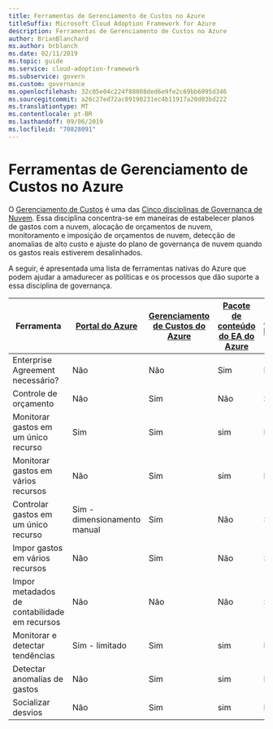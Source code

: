 ```yaml
---
title: Ferramentas de Gerenciamento de Custos no Azure
titleSuffix: Microsoft Cloud Adoption Framework for Azure
description: Ferramentas de Gerenciamento de Custos no Azure
author: BrianBlanchard
ms.author: brblanch
ms.date: 02/11/2019
ms.topic: guide
ms.service: cloud-adoption-framework
ms.subservice: govern
ms.custom: governance
ms.openlocfilehash: 32c05e04c224f88008ded6e9fe2c69bb6095d346
ms.sourcegitcommit: a26c27ed72ac89198231ec4b11917a20d03bd222
ms.translationtype: MT
ms.contentlocale: pt-BR
ms.lasthandoff: 09/06/2019
ms.locfileid: "70828091"
---
```

# <a name="cost-management-tools-in-azure"></a>Ferramentas de Gerenciamento de Custos no Azure

O [Gerenciamento de Custos](./index.md) é uma das [Cinco disciplinas de Governança de Nuvem](../governance-disciplines.md). Essa disciplina concentra-se em maneiras de estabelecer planos de gastos com a nuvem, alocação de orçamentos de nuvem, monitoramento e imposição de orçamentos de nuvem, detecção de anomalias de alto custo e ajuste do plano de governança de nuvem quando os gastos reais estiverem desalinhados.

A seguir, é apresentada uma lista de ferramentas nativas do Azure que podem ajudar a amadurecer as políticas e os processos que dão suporte a essa disciplina de governança.

| Ferramenta | [Portal do Azure](https://azure.microsoft.com/features/azure-portal)  | [Gerenciamento de Custos do Azure](/azure/cost-management/overview-cost-mgt)  | [Pacote de conteúdo do EA do Azure](/power-bi/service-connect-to-azure-enterprise)  | [Azure Policy](/azure/governance/policy/overview) |
|---------|---------|---------|---------|---------|
|Enterprise Agreement necessário?     | Não         | Não         | Sim         | Não         |
|Controle de orçamento     | Não         | Sim         | Não         | Sim         |
|Monitorar gastos em um único recurso    | Sim         | Sim         | sim         | Não         |
|Monitorar gastos em vários recursos    | Não         | Sim        | sim         | Não         |
|Controlar gastos em um único recurso     | Sim - dimensionamento manual         | Sim         | Não         | Sim         |
|Impor gastos em vários recursos    | Não         | Sim         | Não         | Sim         |
|Impor metadados de contabilidade em recursos    | Não         | Não         | Não         | Sim         |
|Monitorar e detectar tendências     | Sim - limitado         | Sim        | sim         | Não         |
|Detectar anomalias de gastos     | Não         | Sim        | sim         | Não        |
|Socializar desvios     | Não        | Sim        | sim        | Não        |
